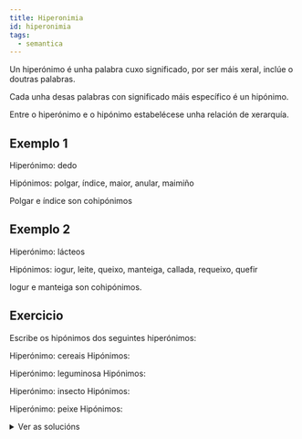 ```yaml
---
title: Hiperonimia
id: hiperonimia
tags:
  - semantica
---
```

Un hiperónimo é unha palabra cuxo significado, por ser máis xeral, inclúe o doutras palabras.

Cada unha desas palabras con significado máis específico é un hipónimo.

Entre o hiperónimo e o hipónimo estabelécese unha relación de xerarquía.

## Exemplo 1

Hiperónimo: dedo

Hipónimos: polgar, índice, maior, anular, maimiño

Polgar e índice son cohipónimos

## Exemplo 2

Hiperónimo: lácteos

Hipónimos: iogur, leite, queixo, manteiga, callada, requeixo, quefir

Iogur e manteiga son cohipónimos.

## Exercicio

Escribe os hipónimos dos seguintes hiperónimos:

Hiperónimo: cereais
Hipónimos: 

Hiperónimo: leguminosa
Hipónimos: 

Hiperónimo: insecto
Hipónimos: 

Hiperónimo: peixe
Hipónimos: 

<details> <summary>Ver as solucións</summary>

Hiperónimo: cereais
Hipónimo:  trigo, centeo, cebada ou orxo, avea, millo, espelta


Hiperónimo: leguminosas
Hipónimo: lentella, garavanzo, chícharo, feixón verde, faba, tirabeque


Hiperónimo: insectos
Hipónimos: mosca, mosquito, avespa, abella, tabán, xoaniña, avespa asiática...


Hiperónimo: peixes
Hipónimo: xarda, pescada, peixe sapo, sardiña, xurelo, robaliza, dourada, salmón, ollomol, rapante ou meiga...

</details>